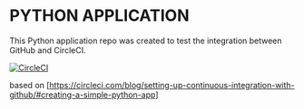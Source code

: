 # PYTHON APPLICATION

This Python application repo was created to test the integration between GitHub and CircleCI.


[![CircleCI](https://circleci.com/gh/NdagiStanley/python_app.svg?style=svg)](https://circleci.com/gh/NdagiStanley/python_app)

based on 
[https://circleci.com/blog/setting-up-continuous-integration-with-github/#creating-a-simple-python-app]


